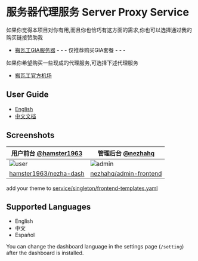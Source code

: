 # 服务器代理服务 Server Proxy Service

如果你觉得本项目对你有用,而且你也恰巧有这方面的需求,你也可以选择通过我的购买链接赞助我  
- [搬瓦工GIA服务器](https://bandwagonhost.com/aff.php?aff=41846)  - - - 仅推荐购买GIA套餐 - - -   

如果你希望购买一些现成的代理服务,可选择下述代理服务
- [搬瓦工官方机场](https://justmysocks.net/members/aff.php?aff=16884)  

## User Guide

- [English](https://nezhahq.github.io/en_US/index.html)
- [中文文档](https://nezhahq.github.io/index.html)

## Screenshots

| 用户前台 [@hamster1963](https://github.com/hamster1963) | 管理后台 [@nezhahq](https://github.com/nezhahq) |
|---|---|
| ![user](.github/user-frontend.20241128.png)  | ![admin](.github/admin-frontend.20241220.jpg)  |
| [hamster1963/nezha-dash](https://github.com/hamster1963/nezha-dash)  | [nezhahq/admin-frontend](https://github.com/nezhahq/admin-frontend)  |

add your theme to [service/singleton/frontend-templates.yaml](service/singleton/frontend-templates.yaml)

## Supported Languages

- English
- 中文
- Español

You can change the dashboard language in the settings page (`/setting`) after the dashboard is installed.

##
